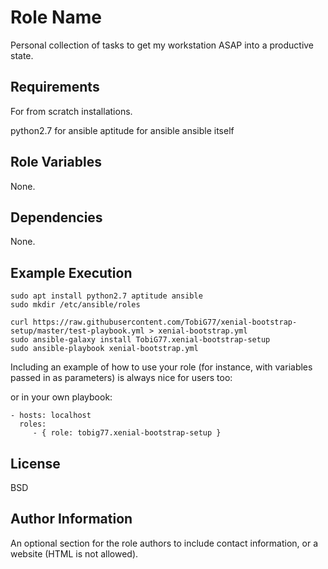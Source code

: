Role Name
=========

Personal collection of tasks to get my workstation ASAP into a productive state.

Requirements
------------

For from scratch installations.

python2.7 for ansible 
aptitude for ansible
ansible itself

Role Variables
--------------

None.

Dependencies
------------

None.

Example Execution
-----------------

```
sudo apt install python2.7 aptitude ansible
sudo mkdir /etc/ansible/roles

curl https://raw.githubusercontent.com/TobiG77/xenial-bootstrap-setup/master/test-playbook.yml > xenial-bootstrap.yml
sudo ansible-galaxy install TobiG77.xenial-bootstrap-setup
sudo ansible-playbook xenial-bootstrap.yml
```
 
Including an example of how to use your role (for instance, with variables passed in as parameters) is always nice for users too:

or in your own playbook:

    - hosts: localhost
      roles:
         - { role: tobig77.xenial-bootstrap-setup }

License
-------

BSD

Author Information
------------------

An optional section for the role authors to include contact information, or a website (HTML is not allowed).
